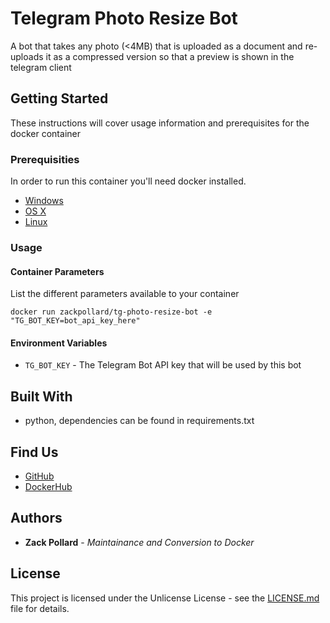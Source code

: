 # Telegram Photo Resize Bot

A bot that takes any photo (<4MB) that is uploaded as a document and re-uploads it as a compressed version so that a preview is shown in the telegram client

## Getting Started

These instructions will cover usage information and prerequisites for the docker container 

### Prerequisities

In order to run this container you'll need docker installed.

* [Windows](https://docs.docker.com/windows/started)
* [OS X](https://docs.docker.com/mac/started/)
* [Linux](https://docs.docker.com/linux/started/)

### Usage

#### Container Parameters

List the different parameters available to your container

```shell
docker run zackpollard/tg-photo-resize-bot -e "TG_BOT_KEY=bot_api_key_here"
```

#### Environment Variables

* `TG_BOT_KEY` - The Telegram Bot API key that will be used by this bot

## Built With

* python, dependencies can be found in requirements.txt

## Find Us

* [GitHub](https://github.com/zackpollard/tg-photo-resize-bot)
* [DockerHub](https://hub.docker.com/r/zackpollard/tg-photo-resize-bot)

## Authors

* **Zack Pollard** - *Maintainance and Conversion to Docker*

## License

This project is licensed under the Unlicense License - see the [LICENSE.md](LICENSE.md) file for details.
